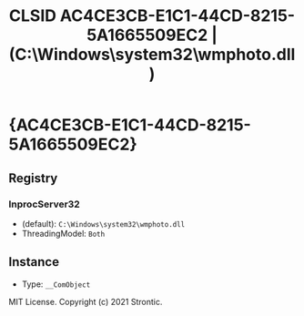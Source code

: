 ﻿---
title: "CLSID AC4CE3CB-E1C1-44CD-8215-5A1665509EC2 | (C:\\Windows\\system32\\wmphoto.dll)"
excerpt: What is COM-Object CLSID AC4CE3CB-E1C1-44CD-8215-5A1665509EC2?
---

# {AC4CE3CB-E1C1-44CD-8215-5A1665509EC2}


## Registry


### InprocServer32

* (default): `C:\Windows\system32\wmphoto.dll`
* ThreadingModel: `Both`

## Instance

* Type: `__ComObject`

MIT License. Copyright (c) 2021 Strontic.


